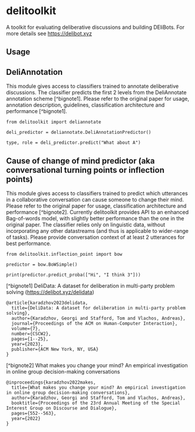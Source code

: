 # delitoolkit

A toolkit for evaluating deliberative discussions and building DEliBots. For more details see https://delibot.xyz

## Usage

## DeliAnnotation

This module gives access to classifiers trained to annotate deliberative discussions. The classifier predicts the
first 2 levels from the DeliAnnotate annotation scheme [^bignote1]. Please refer to the original paper for usage,
annotation description, guidelines, classification architecture and performance [^bignote1].

```
from delitoolkit import deliannotate

deli_predictor = deliannotate.DeliAnnotationPredictor()

type, role = deli_predictor.predict("What about A")
```

## Cause of change of mind predictor (aka conversational turning points or inflection points)

This module gives access to classifiers trained to predict which utterances in a collaborative conversation can cause
someone to change their mind. Please refer to the original paper for usage, classification architecture and
performance [^bignote2]. Currently delitoolkit provides API to an enhanced Bag-of-words model, with slightly better
performance than the one in the original paper.
The classifier relies only on linguistic data, without incorporating any other datastreams (and thus is applicable to
wider-range of tasks). Please provide conversation context of at least 2 utterances for best performance.

```
from delitoolkit.inflection_point import bow

predictor = bow.BoWSimple()

print(predictor.predict_proba(["Hi", "I think 3"]))
```

[^bignote1] DeliData: A dataset for deliberation in multi-party problem solving (https://delibot.xyz/delidata)

```
@article{karadzhov2023delidata,
  title={DeliData: A dataset for deliberation in multi-party problem solving},
  author={Karadzhov, Georgi and Stafford, Tom and Vlachos, Andreas},
  journal={Proceedings of the ACM on Human-Computer Interaction},
  volume={7},
  number={CSCW2},
  pages={1--25},
  year={2023},
  publisher={ACM New York, NY, USA}
}
```

[^bignote2] What makes you change your mind? An empirical investigation in online group decision-making conversations

```
@inproceedings{karadzhov2022makes,
  title={What makes you change your mind? An empirical investigation in online group decision-making conversations},
  author={Karadzhov, Georgi and Stafford, Tom and Vlachos, Andreas},
  booktitle={Proceedings of the 23rd Annual Meeting of the Special Interest Group on Discourse and Dialogue},
  pages={552--563},
  year={2022}
}
```
